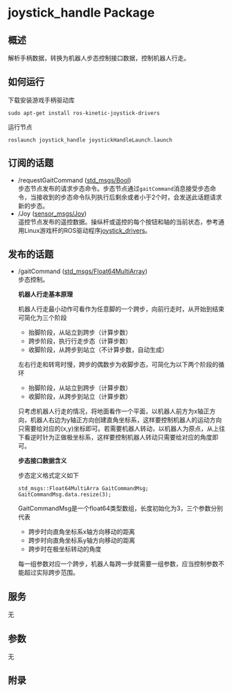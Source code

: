 # joystick_handle Package

## 概述
解析手柄数据，转换为机器人步态控制接口数据，控制机器人行走。
## 如何运行
下载安装游戏手柄驱动库
```
sudo apt-get install ros-kinetic-joystick-drivers
```
运行节点
```
roslaunch joystick_handle joystickHandleLaunch.launch
```
## 订阅的话题
- /requestGaitCommand ([std_msgs/Bool][std_msgs/Bool])  
步态节点发布的请求步态命令。步态节点通过`gaitCommand`消息接受步态命令，当接收到的步态命令队列执行后剩余或者小于2个时，会发送此话题请求新的步态。
- /Joy ([sensor_msgs/Joy][sensor_msgs/Joy])  
遥控节点发布的遥控数据。操纵杆或遥控的每个按钮和轴的当前状态，参考通用Linux游戏杆的ROS驱动程序[joystick_drivers][joystick_drivers]。
## 发布的话题
- /gaitCommand ([std_msgs/Float64MultiArray][std_msgs/Float64MultiArray])  
步态控制。

  **机器人行走基本原理**

  机器人行走最小动作可看作为任意脚的一个跨步，向前行走时，从开始到结束可简化为三个阶段
  - 抬脚阶段，从站立到跨步（计算步数）
  - 跨步阶段，执行行走步态（计算步数）
  - 收脚阶段，从跨步到站立（不计算步数，自动生成）

  左右行走和转弯时慢，跨步的偶数步为收脚步态，可简化为以下两个阶段的循环
  - 抬脚阶段，从站立到跨步（计算步数）
  - 收脚阶段，从跨步到站立（计算步数）

  只考虑机器人行走的情况，将地面看作一个平面，以机器人前方为x轴正方向，机器人右边为y轴正方向创建直角坐标系，这样要控制机器人的运动方向只需要给对应的(x,y)坐标即可。若需要机器人转动，以机器人为原点，从上往下看逆时针为正做极坐标系，这样要控制机器人转动只需要给对应的角度即可。

  **步态接口数据含义**

  步态定义格式定义如下
  ```
  std_msgs::Float64MultiArra GaitCommandMsg;
  GaitCommandMsg.data.resize(3);
  ```
  GaitCommandMsg是一个float64类型数组，长度初始化为3，三个参数分别代表
  - 跨步时向直角坐标系x轴方向移动的距离
  - 跨步时向直角坐标系y轴方向移动的距离
  - 跨步时在极坐标转动的角度

  每一组参数对应一个跨步，机器人每跨一步就需要一组参数，应当控制参数不能超过实际跨步范围。 
## 服务
无
## 参数
无
## 附录
[std_msgs/Bool]: http://docs.ros.org/api/std_msgs/html/msg/Bool.html
[sensor_msgs/Joy]: http://docs.ros.org/api/sensor_msgs/html/msg/Joy.html
[std_msgs/Float64MultiArray]: http://docs.ros.org/api/std_msgs/html/msg/Float64MultiArray.html
[joystick_drivers]: http://wiki.ros.org/joy